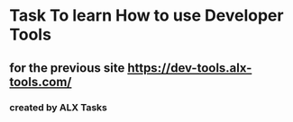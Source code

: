 # Task To learn How to use Developer Tools
## for the previous site https://dev-tools.alx-tools.com/ 
### created by ALX Tasks
